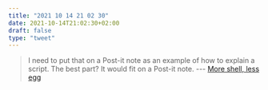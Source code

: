 ```yaml
---
title: "2021 10 14 21 02 30"
date: 2021-10-14T21:02:30+02:00
draft: false
type: "tweet"
---
```

> I need to put that on a Post-it note as an example of how to explain a script. The best part? It would fit on a Post-it note. --- [More shell, less egg](http://www.leancrew.com/all-this/2011/12/more-shell-less-egg/)
